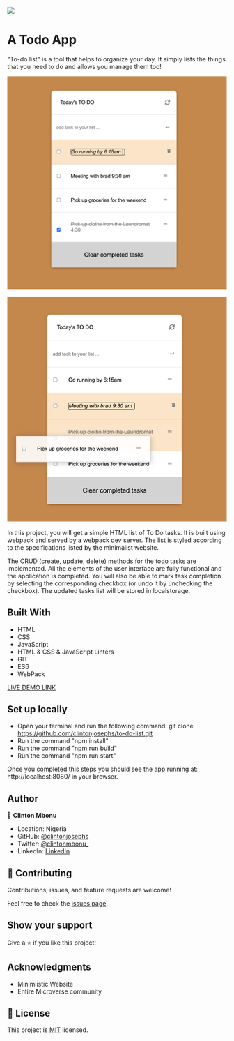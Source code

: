 ![](https://img.shields.io/badge/Microverse-blueviolet)

# A Todo App

"To-do list" is a tool that helps to organize your day. It simply lists the things that you need to do and allows you manage them too!

![Todos](assets/images/todo_list_refactor.png)

![Todos](assets/images/todo_list_drag.png)

In this project, you will get a simple HTML list of To Do tasks. It is built using webpack and served by a webpack dev server. The list is styled according to the specifications listed by the minimalist website.

The CRUD (create, update, delete) methods for the todo tasks are implemented. All the elements of the user interface are fully functional and the application is completed. You will also be able to mark task completion by selecting the corresponding checkbox (or undo it by unchecking the checkbox). The updated tasks list will be stored in localstorage.

## Built With

- HTML
- CSS
- JavaScript
- HTML & CSS & JavaScript Linters
- GIT
- ES6
- WebPack

[LIVE DEMO LINK](https://clintonjosephs.github.io/to-do-list/)

## Set up locally

- Open your terminal and run the following command: git clone https://github.com/clintonjosephs/to-do-list.git
- Run the command "npm install"
- Run the command "npm run build"
- Run the command "npm run start"

Once you completed this steps you should see the app running at: http://localhost:8080/ in your browser.

## Author

👤 **Clinton Mbonu**

- Location: Nigeria
- GitHub: [@clintonjosephs](https://github.com/clintonjosephs)
- Twitter: [@clintonmbonu\_](https://twitter.com/clintonmbonu_)
- LinkedIn: [LinkedIn](https://linkedin.com/in/clinton-mbonu)

## 🤝 Contributing

Contributions, issues, and feature requests are welcome!

Feel free to check the [issues page](../../issues/).

## Show your support

Give a ⭐️ if you like this project!

## Acknowledgments
- Minimlistic Website
- Entire Microverse community

## 📝 License

This project is [MIT](./MIT.md) licensed.